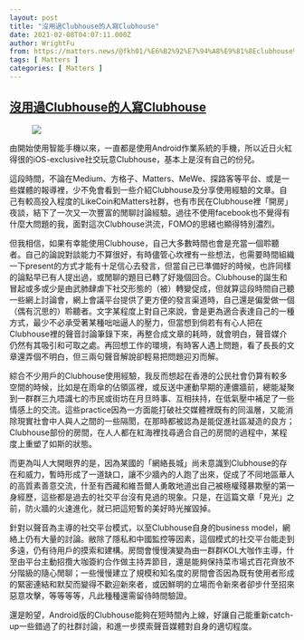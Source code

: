 ```yaml
---
layout: post
title: "沒用過Clubhouse的人寫Clubhouse"
date: 2021-02-08T04:07:11.000Z
author: WrightFu
from: https://matters.news/@fkh01/%E6%B2%92%E7%94%A8%E9%81%8Eclubhouse%E7%9A%84%E4%BA%BA%E5%AF%ABclubhouse-bafyreiekqw3rpk37kd5vll3lv5pryw42ai3hxkxp6p7rw6om2nwzcyubcm
tags: [ Matters ]
categories: [ Matters ]
---
```

<!--1612757231000-->
[沒用過Clubhouse的人寫Clubhouse](https://matters.news/@fkh01/%E6%B2%92%E7%94%A8%E9%81%8Eclubhouse%E7%9A%84%E4%BA%BA%E5%AF%ABclubhouse-bafyreiekqw3rpk37kd5vll3lv5pryw42ai3hxkxp6p7rw6om2nwzcyubcm)
------

<div>
<figure class="image"><img src="https://assets.matters.news/embed/ec396bba-03e5-46a7-9989-1ea9f8335431.jpeg" data-asset-id="ec396bba-03e5-46a7-9989-1ea9f8335431" referrerpolicy="no-referrer"><figcaption><span></span></figcaption></figure><p>由開始使用智能手機以來，一直都是使用Android作業系統的手機，所以近日火紅得很的iOS-exclusive社交玩意Clubhouse，基本上是沒有自己的份兒。</p><p>這段時間，不論在Medium、方格子、Matters、MeWe、探路客等平台、或是一些媒體的報導裡，少不免會看到一些介紹Clubhouse及分享使用經驗的文章。自己有較高投入程度的LikeCoin和Matters社群，也有市民在Clubhouse裡「開房」夜談，結下了一次又一次豐富的閒聊討論經驗。過往不使用facebook也不覺得有什麼大問題的我，面對這次Clubhouse洪流，FOMO的思緒也顯得特別濃烈。</p><p>但我相信，如果有幸能使用Clubhouse，自己大多數時間也會是充當一個聆聽者。自己的論說對談能力不算很好，有時儘管心坎裡有一些想法，也需要時間組織一下present的方式才能有十足信心去發言，但當自己已準備好的時候，也許同樣的論點早已有人提出過，或閒聊的題目已轉了好幾個回合。Clubhouse的誕生和冒起或多或少是由武肺肆虐下社交形態的（被）轉變促成，但就算這段時間自己聽一些網上討論會，網上會議平台提供了更方便的發言渠道時，自己還是偏愛做一個（偶有沉思的）聆聽者。文字某程度上對自己來說，會是更為適合表達自己的一種方式，最少不必承受著某種咄咄逼人的壓力，但當想到倘若有有心人把在Clubhouse裡的聲音討論筆錄下來，再整合成文章的耗時，就會明白，聲音媒介仍然有其吸引和可取之處。再回想工作的環境，有時客人遇上問題，看了長長的文章還弄個不明白，但三兩句聲音解說卻輕易把問題迎刃而解。</p><p>綜合不少用戶的Clubhouse使用經驗，我反而想起在香港的公民社會仍算有較多空間的時候，比如是在雨傘的佔領區裡，或反送中運動早期的連儂牆前，總能凝聚到一群群三九唔識七的市民或街坊在月旦時事、互相扶持，在低氣壓中補足了一些情感上的交流。這些practice因為一方面能打破社交媒體裡既有的同溫層，又能消除現實社會中人與人之間的一些隔閡，在那時都被認為是能促進社區凝造的良方；Clubhouse部份的房間，在人人都在紅海裡找尋適合自己的房間的過程中，某程度上重塑了如斯的狀態。</p><p>而更為叫人大開眼界的是，因為某國的「網絡長城」尚未意識到Clubhouse的存在和威力，暫時形成了一道缺口，讓不少牆內的人跑了出來，促成了不同地區華人的高質素善意交流，什至有西藏和維吾爾人勇敢地道出自己被極權殘暴欺壓的第一身經歷，這些都是過去的社交平台沒有見過的現象。只是，在這篇文章「見光」之前，防火牆的火速進化，就已把這短暫的美好時光摧毀掉。</p><p>針對以聲音為主導的社交平台模式，以至Clubhouse自身的business model，網絡上仍有大量的討論。敝除了隱私和中國監控等因素，這個模式的社交平台能走到多遠，仍有待用戶的摸索和建構。房間會慢慢演變為由一群群KOL大咖作主導，什至由平台主動招攬大咖簽約合作做主持弄節目，還是能夠保持菜市場式百花齊放不分階級的隨心閒聊；一些慢慢建立了規模和知名度的房間會否因為既有使用者形成的緊密連結和默契而變得不歡迎新來者，或因鮮明的立場而令新來者卻步什至招來惡意攻擊，等等等等，凡此種種還需留待時間驗證。</p><p>還是盼望，Android版的Clubhouse能夠在短時間內上線，好讓自己能重新catch-up一些錯過了的社群討論，和進一步摸索聲音媒體對自身的適切程度。</p>
</div>
